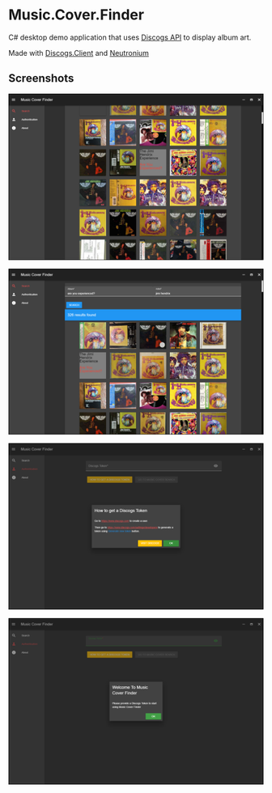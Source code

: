 # Music.Cover.Finder

C# desktop demo application that uses [Discogs API](https://www.discogs.com/developers/) to display album art.


Made with [Discogs.Client](https://github.com/David-Desmaisons/DiscogsClient) and [Neutronium](https://github.com/NeutroniumCore/Neutronium)



## Screenshots

![screen 3](.\docs\screen3.png)

![screen 2](.\docs\screen2.png)

![screen 1](.\docs\screen1.png)

![screen 0](.\docs\screen0.png)
